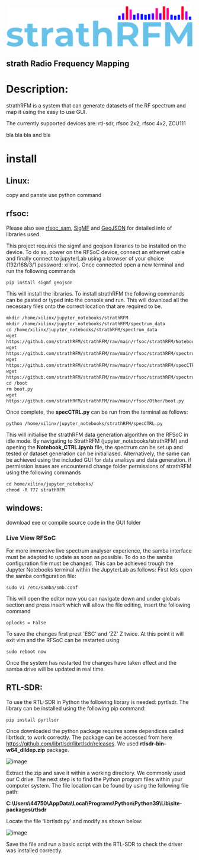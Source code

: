 ![screenshot](logo.png?raw=true)
## strath Radio Frequency Mapping

# Description:
strathRFM is a system that can generate datasets of the RF spectrum and map it using the easy to use GUI.

The currently supported devices are: rtl-sdr, rfsoc 2x2, rfsoc 4x2, ZCU111

bla bla bla and bla

# install
## Linux: 

copy and panste use python command

## rfsoc:
Please also see [rfsoc_sam](https://github.com/strath-sdr/rfsoc_sam), [SigMF](https://github.com/sigmf/SigMF) and [GeoJSON](https://geojson.org) for detailed info of libraries used.

This project requires the sigmf and geojson libraries to be installed on the device. To do so, power on the RFSoC device, connect an ethernet cable and 
finally connect to jupyterLab using a browser of your choice (192/168/3/1 password: xilinx). Once connected open a new terminal and run the following commands
```
pip install sigmf geojson
```
This will install the libraries. To install strathRFM the following commands can be pasted or typed into the console and run. This will download all the 
necessary files onto the correct location that are required to be.
```
mkdir /home/xilinx/jupyter_notebooks/strathRFM
mkdir /home/xilinx/jupyter_notebooks/strathRFM/spectrum_data
cd /home/xilinx/jupyter_notebooks/strathRFM/spectrum_data
wget https://github.com/strathRFM/strathRFM/raw/main/rfsoc/strathRFM/Notebook_CTRL.ipynb
wget https://github.com/strathRFM/strathRFM/raw/main/rfsoc/strathRFM/spectrum.py
wget https://github.com/strathRFM/strathRFM/raw/main/rfsoc/strathRFM/specCTRL.py
wget https://github.com/strathRFM/strathRFM/raw/main/rfsoc/strathRFM/spectrumWidgets.py
cd /boot
rm boot.py
wget https://github.com/strathRFM/strathRFM/raw/main/rfsoc/Other/boot.py
```
Once complete, the **specCTRL.py** can be run from the terminal as follows:
```
python /home/xilinx/jupyter_notebooks/strathRFM/specCTRL.py
```
This will initialise the strathRFM data generation algorithm on the RFSoC in idle mode. By navigating to StrathRFM (jupyter_notebooks/strathRFM) and opening the **Notebook_CTRL.ipynb** file, the spectrum can be set up and tested or dataset generation can be initialiased. Alternatively, the same can be achieved using the included GUI for data analisys and data generation. if permission issues are encountered change folder permissions of strathRFM using the following commands
```
cd home/xilinx/jupyter_notebooks/
chmod -R 777 strathRFM
```




## windows:

download exe or compile source code in the GUI folder

### Live View RFSoC

For more immersive live spectrum analyser experience, the samba interface must be adapted to update as soon as possible. To do so the samba configuration file must be changed. This can be achieved trough the Jupyter Notebooks terminal within the JupyterLab as follows:
First lets open the samba configuration file:
```
sudo vi /etc/samba/smb.conf
```
This will open the editor now you can navigate down and under globals section and press insert which will allow the file editing, insert the following command
```
oplocks = False
```
To save the changes first prest 'ESC' and 'ZZ' Z twice. At this point it will exit vim and the RFSoC can be restarted using
```
sudo reboot now
```
Once the system has restarted the changes have taken effect and the samba drive will be updated in real time.

## RTL-SDR:

To use the RTL-SDR in Python the following library is needed: pyrtlsdr. The library can be installed using the following pip command:
```
pip install pyrtlsdr
```
Once downloaded the python package requires some dependices called librtlsdr, to work correctly. The package can be accessed from here https://github.com/librtlsdr/librtlsdr/releases. 
We used **rtlsdr-bin-w64_dlldep.zip** package.

![image](https://user-images.githubusercontent.com/99476167/229078556-f01f6f8b-6f58-440d-9356-2a92506e1988.png)

Extract the zip and save it within a working directory. We commonly used our C drive. The next step is to find the Python program files within your computer system. The file location can be found by using the following file path:

**C:\Users\44750\AppData\Local\Programs\Python\Python39\Lib\site-packages\rtlsdr**

Locate the file 'librtlsdr.py' and modify as shown below:

![image](https://user-images.githubusercontent.com/99476167/229480270-fe2a1ea1-52e6-4349-bbe3-5dd770f18e2a.png)

Save the file and run a basic script with the RTL-SDR to check the driver was installed correctly.
